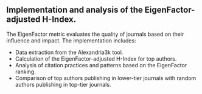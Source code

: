 ## Implementation and analysis of the EigenFactor-adjusted H-Index. 
The EigenFactor metric evaluates the quality of journals based on their influence and impact. The implementation includes:

- Data extraction from the Alexandria3k tool.
- Calculation of the EigenFactor-adjusted H-Index for top authors.
- Analysis of citation practices and patterns based on the EigenFactor ranking.
- Comparison of top authors publishing in lower-tier journals with random authors publishing in top-tier journals.
